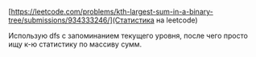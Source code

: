 [https://leetcode.com/problems/kth-largest-sum-in-a-binary-tree/submissions/934333246/](Статистика на leetcode)

Использую dfs с запоминанием текущего уровня, после чего просто ищу к-ю статистику по массиву сумм.